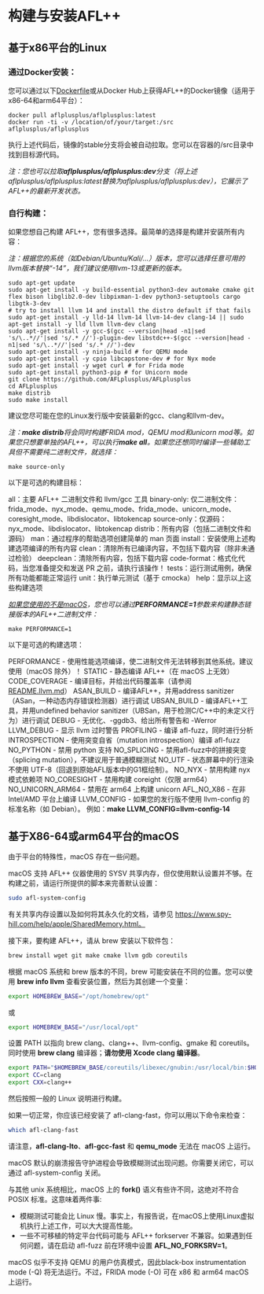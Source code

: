 # 构建与安装AFL++

## 基于x86平台的Linux

### 通过Docker安装：

您可以通过以下[Dockerfile](https://hctt.hust.openatom.club/posts/aflplusplus/Dockerfile)或从Docker Hub上获得AFL++的Docker镜像（适用于x86-64和arm64平台）：

```shell
docker pull aflplusplus/aflplusplus:latest
docker run -ti -v /location/of/your/target:/src aflplusplus/aflplusplus
```

执行上述代码后，镜像的stable分支将会被自动拉取。您可以在容器的/src目录中找到目标源代码。

*注：您也可以拉取**aflplusplus/aflplusplus:dev**分支（将上述aflplusplus/aflplusplus:latest替换为aflplusplus/aflplusplus:dev），它展示了AFL++的最新开发状态。*

### 自行构建：

如果您想自己构建 AFL++，您有很多选择。最简单的选择是构建并安装所有内容：

*注：根据您的系统（如Debian/Ubuntu/Kali/...）版本，您可以选择任意可用的llvm版本替换“-14”，我们建议使用llvm-13或更新的版本。*

```shell
sudo apt-get update
sudo apt-get install -y build-essential python3-dev automake cmake git flex bison libglib2.0-dev libpixman-1-dev python3-setuptools cargo libgtk-3-dev
# try to install llvm 14 and install the distro default if that fails
sudo apt-get install -y lld-14 llvm-14 llvm-14-dev clang-14 || sudo apt-get install -y lld llvm llvm-dev clang
sudo apt-get install -y gcc-$(gcc --version|head -n1|sed 's/\..*//'|sed 's/.* //')-plugin-dev libstdc++-$(gcc --version|head -n1|sed 's/\..*//'|sed 's/.* //')-dev
sudo apt-get install -y ninja-build # for QEMU mode
sudo apt-get install -y cpio libcapstone-dev # for Nyx mode
sudo apt-get install -y wget curl # for Frida mode
sudo apt-get install python3-pip # for Unicorn mode
git clone https://github.com/AFLplusplus/AFLplusplus
cd AFLplusplus
make distrib
sudo make install
```

建议您尽可能在您的Linux发行版中安装最新的gcc、clang和llvm-dev。

*注：**make distrib**将会同时构建FRIDA mod，QEMU mod和unicorn mod等。如果您只想要单独的AFL++，可以执行**make all**。如果您还想同时编译一些辅助工具但不需要纯二进制文件，就选择：*

```shell
make source-only
```

以下是可选的构建目标：

all：主要 AFL++ 二进制文件和 llvm/gcc 工具
binary-only: 仅二进制文件：frida_mode、nyx_mode、qemu_mode、frida_mode、unicorn_mode、coresight_mode、libdislocator、libtokencap
source-only：仅源码：nyx_mode、libdislocator、libtokencap
distrib：所有内容（包括二进制文件和源码）
man：通过程序的帮助选项创建简单的 man 页面
install：安装使用上述构建选项编译的所有内容
clean：清除所有已编译内容，不包括下载内容（除非未通过检验）
deepclean：清除所有内容，包括下载内容
code-format：格式化代码，当您准备提交和发送 PR 之前，请执行该操作！
tests：运行测试用例，确保所有功能都能正常运行
unit：执行单元测试（基于 cmocka）
help：显示以上这些构建选项

*[如果您使用的不是macOS](https://developer.apple.com/library/archive/qa/qa1118/_index.html)，您也可以通过**PERFORMANCE=1**参数来构建静态链接版本的AFL++二进制文件：*

```shell
make PERFORMANCE=1
```

以下是可选的构建选项：

PERFORMANCE - 使用性能选项编译，使二进制文件无法转移到其他系统。建议使用（macOS 除外）！
STATIC - 静态编译 AFL++（在 macOS 上无效）
CODE_COVERAGE - 编译目标，并给出代码覆盖率（请参阅 [README.llvm.md](https://hctt.hust.openatom.club/posts/aflplusplus/instrumentation/README.llvm.md)）<!-- 原文为compile the target for code coverage  -->
ASAN_BUILD - 编译AFL++，并用address sanitizer（ASan，一种动态内存错误检测器）进行调试<!--未找到address sanitizer的合适翻译-->
UBSAN_BUILD - 编译AFL++工具，并用undefined behavior sanitizer（UBSan，用于检测C/C++中的未定义行为）进行调试
DEBUG - 无优化、-ggdb3、给出所有警告和 -Werror
LLVM_DEBUG - 显示 llvm 过时警告
PROFILING - 编译 afl-fuzz，同时进行分析<!-- 原文为compile afl-fuzz with profiling information -->
INTROSPECTION - 使用突变自省（mutation introspection）编译 afl-fuzz
NO_PYTHON - 禁用 python 支持
NO_SPLICING - 禁用afl-fuzz中的拼接突变（splicing mutation），不建议用于普通模糊测试
NO_UTF - 状态屏幕中的行渲染不使用 UTF-8（回退到原始AFL版本中的G1框绘制）。
NO_NYX - 禁用构建 nyx 模式依赖项
NO_CORESIGHT - 禁用构建 coreight（仅限 arm64）
NO_UNICORN_ARM64 - 禁用在 arm64 上构建 unicorn
AFL_NO_X86 - 在非 Intel/AMD 平台上编译
LLVM_CONFIG - 如果您的发行版不使用 llvm-config 的标准名称（如 Debian）。
例如：**make LLVM_CONFIG=llvm-config-14**

## 基于X86-64或arm64平台的macOS

由于平台的特殊性，macOS 存在一些问题。

macOS 支持 AFL++ 仪器<!--instrumentation-->使用的 SYSV 共享内存，但仅使用默认设置并不够。在构建之前，请运行所提供的脚本来完善默认设置：

```sh
sudo afl-system-config
```

有关共享内存设置以及如何将其永久化的文档，请参见 https://www.spy-hill.com/help/apple/SharedMemory.html。

接下来，要构建 AFL++，请从 brew 安装以下软件包：

```sh
brew install wget git make cmake llvm gdb coreutils
```

根据 macOS 系统和 brew 版本的不同，brew 可能安装在不同的位置。您可以使用 **brew info llvm** 查看安装位置，然后为其创建一个变量：

```sh
export HOMEBREW_BASE="/opt/homebrew/opt"
```

或

```sh
export HOMEBREW_BASE="/usr/local/opt"
```

设置 PATH 以指向 brew clang、clang++、llvm-config、gmake 和 coreutils。同时使用 **brew clang** 编译器；**请勿使用 Xcode clang 编译器**。

```sh
export PATH="$HOMEBREW_BASE/coreutils/libexec/gnubin:/usr/local/bin:$HOMEBREW_BASE/llvm/bin:$PATH"
export CC=clang
export CXX=clang++
```

然后按照一般的 Linux 说明进行构建。

如果一切正常，你应该已经安装了 afl-clang-fast，你可以用以下命令来检查：

```sh
which afl-clang-fast
```

请注意，**afl-clang-lto**、**afl-gcc-fast** 和 **qemu_mode** 无法在 macOS 上运行。

macOS 默认的崩溃报告守护进程会导致模糊测试<!--fuzzing-->出现问题。你需要关闭它，可以通过 afl-system-config 关闭。

与其他 unix 系统相比，macOS 上的 **fork()** 语义有些许不同，这绝对不符合 POSIX 标准。这意味着两件事:

- 模糊测试<!--fuzzing-->可能会比 Linux 慢。事实上，有报告说，在macOS上使用Linux虚拟机执行上述工作，可以大大提高性能。
- 一些不可移植的特定平台代码可能与 AFL++ forkserver 不兼容。如果遇到任何问题，请在启动 afl-fuzz 前在环境中设置 **AFL_NO_FORKSRV=1**。

macOS 似乎不支持 QEMU 的用户仿真模式，因此black-box instrumentation mode (-Q) 将无法运行。不过，FRIDA mode (-O) 可在 x86 和 arm64 macOS 上运行。